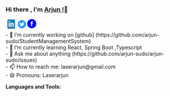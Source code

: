 ### Hi there , I'm [Arjun !](https://arjun-gautam.netlify.com)👋



<a href="https://www.linkedin.com/in/arjun-gautam-laser" target="_blank">
  <img align="left" alt="Arjun | LinkedIn" width="30px" height="27px" src="https://raw.githubusercontent.com/arjun-sudo/arjun-sudo/master/assets/linkedin.jpg" />
</a>

<a href="https://twitter.com/Laserarjun876" target="_blank">
  <img align="left" alt="Arjun | Twitter" width="28px" src="https://raw.githubusercontent.com/arjun-sudo/arjun-sudo/master/assets/twitter.png" />
</a>



<a href="https://www.facebook.com/people/Arjun-Gautam/100010140661075" target="_blank">
  <img align="left" alt="Arjun | facebook" width="25px" src="https://raw.githubusercontent.com/arjun-sudo/arjun-sudo/master/assets/fb.png" />
</a>

<br />
<br />
- 🔭 I’m currently working on [github] (https://github.com/arjun-sudo/StudentManagementSystem) <br>
- 🌱 I’m currently learning React, Spring Boot ,Typescript<br>
<!-- - 👯 I’m looking to collaborate on ...
- 🤔 I’m looking for help with ... -->
- 💬 Ask me about anything (https://github.com/arjun-sudo/arjun-sudo/issues) <br>
- 📫 How to reach me: laserarjun@gmail.com<br>
- 😄 Pronouns: Laserarjun
<!-- - ⚡ Fun fact: ...-->



**Languages and Tools:**  



